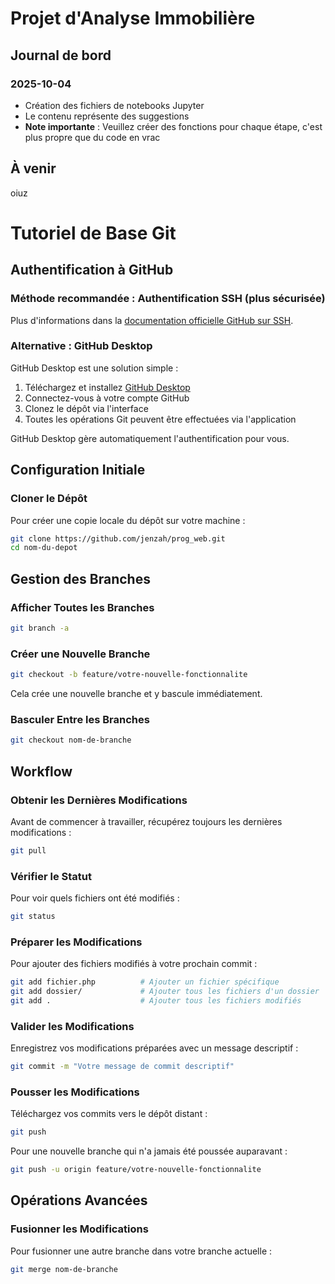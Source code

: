 # Projet d'Analyse Immobilière

## Journal de bord

### 2025-10-04
- Création des fichiers de notebooks Jupyter
- Le contenu représente des suggestions
- **Note importante** : Veuillez créer des fonctions pour chaque étape, c'est plus propre que du code en vrac

## À venir
<!-- Ajoutez les prochaines étapes ici -->
oiuz

# Tutoriel de Base Git

## Authentification à GitHub

### Méthode recommandée : Authentification SSH (plus sécurisée)
Plus d'informations dans la [documentation officielle GitHub sur SSH](https://docs.github.com/fr/authentication/connecting-to-github-with-ssh).

### Alternative : GitHub Desktop
GitHub Desktop est une solution simple :

1. Téléchargez et installez [GitHub Desktop](https://desktop.github.com/)
2. Connectez-vous à votre compte GitHub
3. Clonez le dépôt via l'interface
4. Toutes les opérations Git peuvent être effectuées via l'application

GitHub Desktop gère automatiquement l'authentification pour vous.


## Configuration Initiale
### Cloner le Dépôt
Pour créer une copie locale du dépôt sur votre machine :
```bash
git clone https://github.com/jenzah/prog_web.git
cd nom-du-depot
```


## Gestion des Branches
### Afficher Toutes les Branches
```bash
git branch -a
```

### Créer une Nouvelle Branche
```bash
git checkout -b feature/votre-nouvelle-fonctionnalite
```
Cela crée une nouvelle branche et y bascule immédiatement.

### Basculer Entre les Branches
```bash
git checkout nom-de-branche
```


## Workflow
### Obtenir les Dernières Modifications
Avant de commencer à travailler, récupérez toujours les dernières modifications :
```bash
git pull
```

### Vérifier le Statut
Pour voir quels fichiers ont été modifiés :
```bash
git status
```

### Préparer les Modifications
Pour ajouter des fichiers modifiés à votre prochain commit :
```bash
git add fichier.php          # Ajouter un fichier spécifique
git add dossier/             # Ajouter tous les fichiers d'un dossier
git add .                    # Ajouter tous les fichiers modifiés
```

### Valider les Modifications
Enregistrez vos modifications préparées avec un message descriptif :
```bash
git commit -m "Votre message de commit descriptif"
```

### Pousser les Modifications
Téléchargez vos commits vers le dépôt distant :
```bash
git push
```

Pour une nouvelle branche qui n'a jamais été poussée auparavant :
```bash
git push -u origin feature/votre-nouvelle-fonctionnalite
```

## Opérations Avancées
### Fusionner les Modifications
Pour fusionner une autre branche dans votre branche actuelle :
```bash
git merge nom-de-branche
```
